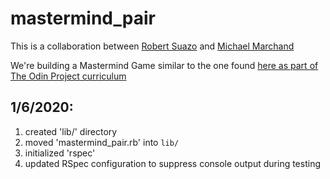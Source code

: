 # mastermind_pair

This is a collaboration between [Robert Suazo](https://github.com/rsuazo) and [Michael Marchand](https://github.com/marchandmd)

We're building a Mastermind Game similar to the one found [here as part of The Odin Project curriculum](https://www.theodinproject.com/courses/ruby-programming/lessons/oop#project-2-mastermind)

## 1/6/2020:
1. created 'lib/' directory
2. moved 'mastermind_pair.rb' into `lib/`
3. initialized 'rspec'
4. updated RSpec configuration to suppress console output during testing


